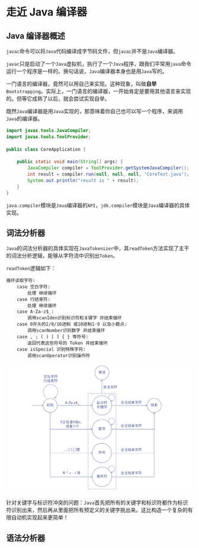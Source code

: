 # 走近 Java 编译器

## Java 编译器概述

`javac`命令可以将`Java`代码编译成字节码文件，但`javac`并不是`Java`编译器。

`javac`只是启动了一个`Java`虚拟机，执行了一个`Java`程序，跟我们平常用`java`命令运行一个程序是一样的。换句话说，`Java`编译器本身也是用`Java`写的。

一门语言的编译器，竟然可以用自己来实现。这种现象，叫做**自举**`Bootstrapping`。实际上，一门语言的编译器，一开始肯定是要用其他语言来实现的。但等它成熟了以后，就会尝试实现自举。

既然`Java`编译器是用`Java`实现的，那意味着你自己也可以写一个程序，来调用`Java`的编译器。

```java
import javax.tools.JavaCompiler;
import javax.tools.ToolProvider;

public class CoreApplication {

    public static void main(String[] args) {
        JavaCompiler compiler = ToolProvider.getSystemJavaCompiler();
        int result = compiler.run(null, null, null, "CoreTest.java");
        System.out.println("result is " + result);
    }
}
```

`java.compiler`模块是`Java`编译器的`API`，`jdk.compiler`模块是`Java`编译器的具体实现。

## 词法分析器

`Java`的词法分析器的具体实现在`JavaTokenizer`中，其`readToken`方法实现了主干的词法分析逻辑，能够从字符流中识别出`Token`。

`readToken`逻辑如下：

```text
循环读取字符:
    case 空白字符:
        处理 继续循环
    case 行结束符:
        处理 继续循环
    case A-Za-z$_:
        调用scanIden识别标识符和关键字 并结束循环
    case 0开头的2/8/16进制 或10进制1-9 以及小数点:
        调用scanNumber识别数字 并结束循环
    case , ; ( ) [ ] { } 等符号:
        返回代表这些符号的 Token 并结束循环
    case isSpecial 识别特殊字符:
        调用scanOperator识别操作符
```

![Java 词法分析器的有限自动机](./media/08/00.jpg)

针对关键字与标识符冲突的问题：`Java`首先把所有的关键字和标识符都作为标识符识别出来，然后再从里面把所有预定义的关键字挑出来。这比构造一个复杂的有限自动机实现起来更简单！

## 语法分析器